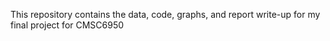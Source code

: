 This repository contains the data, code, graphs, and report write-up for my final project for CMSC6950
